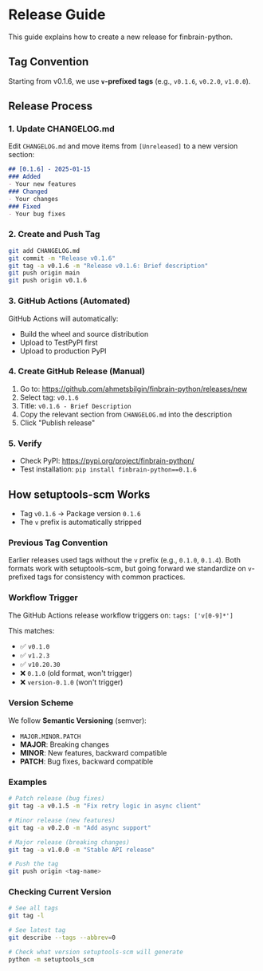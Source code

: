 # Release Guide

This guide explains how to create a new release for finbrain-python.

## Tag Convention

Starting from v0.1.6, we use **`v`-prefixed tags** (e.g., `v0.1.6`, `v0.2.0`, `v1.0.0`).

## Release Process

### 1. Update CHANGELOG.md

Edit `CHANGELOG.md` and move items from `[Unreleased]` to a new version section:

```markdown
## [0.1.6] - 2025-01-15
### Added
- Your new features
### Changed
- Your changes
### Fixed
- Your bug fixes
```

### 2. Create and Push Tag

```bash
git add CHANGELOG.md
git commit -m "Release v0.1.6"
git tag -a v0.1.6 -m "Release v0.1.6: Brief description"
git push origin main
git push origin v0.1.6
```

### 3. GitHub Actions (Automated)

GitHub Actions will automatically:
- Build the wheel and source distribution
- Upload to TestPyPI first
- Upload to production PyPI

### 4. Create GitHub Release (Manual)

1. Go to: https://github.com/ahmetsbilgin/finbrain-python/releases/new
2. Select tag: `v0.1.6`
3. Title: `v0.1.6 - Brief Description`
4. Copy the relevant section from `CHANGELOG.md` into the description
5. Click "Publish release"

### 5. Verify

- Check PyPI: https://pypi.org/project/finbrain-python/
- Test installation: `pip install finbrain-python==0.1.6`

## How setuptools-scm Works

- Tag `v0.1.6` → Package version `0.1.6`
- The `v` prefix is automatically stripped

### Previous Tag Convention

Earlier releases used tags without the `v` prefix (e.g., `0.1.0`, `0.1.4`). Both formats work with setuptools-scm, but going forward we standardize on `v`-prefixed tags for consistency with common practices.

### Workflow Trigger

The GitHub Actions release workflow triggers on: `tags: ['v[0-9]*']`

This matches:

- ✅ `v0.1.0`
- ✅ `v1.2.3`
- ✅ `v10.20.30`
- ❌ `0.1.0` (old format, won't trigger)
- ❌ `version-0.1.0` (won't trigger)

### Version Scheme

We follow **Semantic Versioning** (semver):

- `MAJOR.MINOR.PATCH`
- **MAJOR**: Breaking changes
- **MINOR**: New features, backward compatible
- **PATCH**: Bug fixes, backward compatible

### Examples

```bash
# Patch release (bug fixes)
git tag -a v0.1.5 -m "Fix retry logic in async client"

# Minor release (new features)
git tag -a v0.2.0 -m "Add async support"

# Major release (breaking changes)
git tag -a v1.0.0 -m "Stable API release"

# Push the tag
git push origin <tag-name>
```

### Checking Current Version

```bash
# See all tags
git tag -l

# See latest tag
git describe --tags --abbrev=0

# Check what version setuptools-scm will generate
python -m setuptools_scm
```
